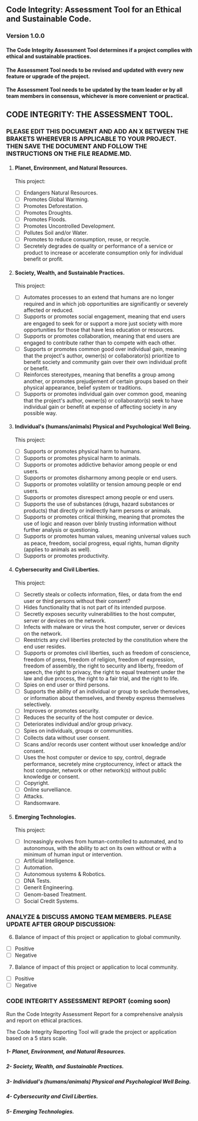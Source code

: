 ## Code Integrity: Assessment Tool for an Ethical and Sustainable Code.

### Version 1.0.0

#### The Code Integrity Assessment Tool determines if a project complies with ethical and sustainable practices.

#### The Assessment Tool needs to be revised and updated with every new feature or upgrade of the project.

#### The Assessment Tool needs to be updated by the team leader or by all team members in consensus, whichever is more convenient or practical.

## CODE INTEGRITY: THE ASSESSMENT TOOL.

### PLEASE EDIT THIS DOCUMENT AND ADD AN X BETWEEN THE BRAKETS WHEREVER IS APPLICABLE TO YOUR PROJECT. THEN SAVE THE DOCUMENT AND FOLLOW THE INSTRUCTIONS ON THE FILE README.MD.

1.  #### Planet, Environment, and Natural Resources.

    This project:

    - [ ] Endangers Natural Resources.
    - [ ] Promotes Global Warming.
    - [ ] Promotes Deforestation.
    - [ ] Promotes Droughts.
    - [ ] Promotes Floods.
    - [ ] Promotes Uncontrolled Development.
    - [ ] Pollutes Soil and/or Water.
    - [ ] Promotes to reduce consumption, reuse, or recycle.
    - [ ] Secretely degrades de quality or performance of a service or product to increase or accelerate consumption only for individual benefit or profit.

2.  #### Society, Wealth, and Sustainable Practices.

    This project:

    - [ ] Automates processes to an extend that humans are no longer required and in which job opportunities are significantly or severely affected or reduced.
    - [ ] Supports or promotes social engagement, meaning that end users are engaged to seek for or support a more just society with more opportunities for those that have less education or resources.
    - [ ] Supports or promotes collaboration, meaning that end users are engaged to contribute rather than to compete with each other.
    - [ ] Supports or promotes common good over individual gain, meaning that the project's author, owner(s) or collaborator(s) prioritize to benefit society and community gain over their own individual profit or benefit.
    - [ ] Reinforces stereotypes, meaning that benefits a group among another, or promotes prejudjement of certain groups based on their physical appearance, belief system or traditions.
    - [ ] Supports or promotes individual gain over common good, meaning that the project's author, owner(s) or collaborator(s) seek to have individual gain or benefit at expense of affecting society in any possible way.

3.  #### Individual's (humans/animals) Physical and Psychological Well Being.

    This project:

    - [ ] Supports or promotes physical harm to humans.
    - [ ] Supports or promotes physical harm to animals.
    - [ ] Supports or promotes addictive behavior among people or end users.
    - [ ] Supports or promotes disharmony among people or end users.
    - [ ] Supports or promotes volatility or tension amoung people or end users.
    - [ ] Supports or promotes disrespect among people or end users.
    - [ ] Supports the use of substances (drugs, hazard substances or products) that directly or indirectly harm persons or animals.
    - [ ] Supports or promotes critical thinking, meaning that promotes the use of logic and reason over blinly trusting information without further analysis or questioning.
    - [ ] Supports or promotes human values, meaning universal values such as peace, freedom, social progress, equal rights, human dignity (applies to animals as well).
    - [ ] Supports or promotes productivity.

4.  #### Cybersecurity and Civil Liberties.

    This project:

    - [ ] Secretly steals or collects information, files, or data from the end user or third persons without their consent?
    - [ ] Hides functionality that is not part of its intended purpose.
    - [ ] Secretly exposes security vulnerabilities to the host computer, server or devices on the network.
    - [ ] Infects with malware or virus the host computer, server or devices on the network.
    - [ ] Reestricts any civil liberties protected by the constitution where the end user resides.
    - [ ] Supports or promotes civil liberties, such as freedom of conscience, freedom of press, freedom of religion, freedom of expression, freedom of assembly, the right to security and liberty, freedom of speech, the right to privacy, the right to equal treatment under the law and due process, the right to a fair trial, and the right to life.
    - [ ] Spies on end user or third persons.
    - [ ] Supports the ability of an individual or group to seclude themselves, or information about themselves, and thereby express themselves selectively.
    - [ ] Improves or promotes security.
    - [ ] Reduces the security of the host computer or device.
    - [ ] Deteriorates individual and/or group privacy.
    - [ ] Spies on individuals, groups or communities.
    - [ ] Collects data without user consent.
    - [ ] Scans and/or records user content without user knowledge and/or consent.
    - [ ] Uses the host computer or device to spy, control, degrade performance, secretely mine cryptocurrency, infect or attack the host computer, network or other network(s) without public knowledge or consent.
    - [ ] Copyright.
    - [ ] Online survelliance.
    - [ ] Attacks.
    - [ ] Randsomware.

5.  #### Emerging Technologies.

    This project:

    - [ ] Increasingly evolves from human-controlled to automated, and to autonomous, with the ability to act on its own without or with a minimum of human input or intervention.
    - [ ] Artificial Intelligence.
    - [ ] Automation.
    - [ ] Autonomous systems & Robotics.
    - [ ] DNA Tests.
    - [ ] Generit Engineering.
    - [ ] Genom-based Treatment.
    - [ ] Social Credit Systems.

### ANALYZE & DISCUSS AMONG TEAM MEMBERS. PLEASE UPDATE AFTER GROUP DISCUSSION:

6. Balance of impact of this project or application to global community.

- [ ] Positive
- [ ] Negative

7. Balance of impact of this project or application to local community.

- [ ] Positive
- [ ] Negative

### CODE INTEGRITY ASSESSMENT REPORT (**coming soon**)

Run the Code Integrity Assessment Report for a comprehensive analysis and report on ethical practices.

The Code Integrity Reporting Tool will grade the project or application based on a 5 stars scale.

##### 1- Planet, Environment, and Natural Resources.

##### 2- Society, Wealth, and Sustainable Practices.

##### 3- Individual's (humans/animals) Physical and Psychological Well Being.

##### 4- Cybersecurity and Civil Liberties.

##### 5- Emerging Technologies.
